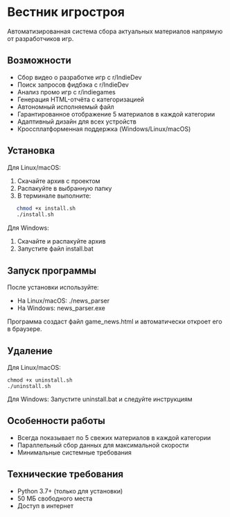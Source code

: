 # Вестник игростроя

Автоматизированная система сбора актуальных материалов напрямую от разработчиков игр.

## Возможности
- Сбор видео о разработке игр с r/IndieDev
- Поиск запросов фидбэка с r/IndieDev
- Анализ промо игр с r/indiegames
- Генерация HTML-отчёта с категоризацией
- Автономный исполняемый файл
- Гарантированное отображение 5 материалов в каждой категории
- Адаптивный дизайн для всех устройств
- Кроссплатформенная поддержка (Windows/Linux/macOS)

## Установка

Для Linux/macOS:
1. Скачайте архив с проектом
2. Распакуйте в выбранную папку
3. В терминале выполните:
```bash
   chmod +x install.sh
   ./install.sh
```
Для Windows:
1. Скачайте и распакуйте архив
2. Запустите файл install.bat

## Запуск программы


После установки используйте:
- На Linux/macOS: ./news_parser
- На Windows: news_parser.exe

Программа создаст файл game_news.html и автоматически откроет его в браузере.

## Удаление

Для Linux/macOS:
```
chmod +x uninstall.sh
./uninstall.sh
```
Для Windows:
Запустите uninstall.bat
и следуйте инструкциям

## Особенности работы
- Всегда показывает по 5 свежих материалов в каждой категории
- Параллельный сбор данных для максимальной скорости
- Минимальные системные требования

## Технические требования
- Python 3.7+ (только для установки)
- 50 МБ свободного места
- Доступ в интернет


